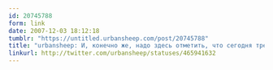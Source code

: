 ```yaml
---
id: 20745788
form: link
date: 2007-12-03 18:12:18
tumblr: "https://untitled.urbansheep.com/post/20745788"
title: "urbansheep: И, конечно же, надо здесь отметить, что сегодня третий день, когда сказанное мной понимают неверно. Прекрасные дни, тренируют терпение."
linkurl: http://twitter.com/urbansheep/statuses/465941632
---
```


